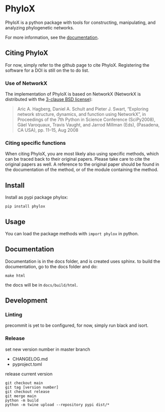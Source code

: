 # PhyloX

PhyloX is a python package with tools for constructing, manipulating, and analyzing phylogenetic networks.

For more information, see the [documentation](https://phylox.readthedocs.io).

## Citing PhyloX

For now, simply refer to the github page to cite PhyloX. Registering the software for a DOI is still on the to do list.

### Use of NetworkX
The implementation of PhyloX is based on NetworkX (NetworkX is distributed with the [3-clause BSD license](https://networkx.org/documentation/stable/index.html#license)):

> Aric A. Hagberg, Daniel A. Schult and Pieter J. Swart, “Exploring network structure, dynamics, and function using NetworkX”, in Proceedings of the 7th Python in Science Conference (SciPy2008), Gäel Varoquaux, Travis Vaught, and Jarrod Millman (Eds), (Pasadena, CA USA), pp. 11–15, Aug 2008

### Citing specific functions
When citing PhyloX, you are most likely also using specific methods, which can be traced back to their original papers. Please take care to cite the original papers as well. A reference to the original paper should be found in the documentation of the method, or of the module containing the method.

## Install

Install as pypi package phylox:
```
pip install phylox
```

## Usage

You can load the package methods with `import phylox` in python.

## Documentation

Documentation is in the docs folder, and is created uses sphinx.
to build the documentation, go to the docs folder and do:
```
make html
```
the docs will be in `docs/build/html`.

## Development

### Linting

precommit is yet to be configured, for now, simply run black and isort.

### Release

set new version number in master branch
 - CHANGELOG.md
 - pyproject.toml

release current version
```
git checkout main
git tag [version number]
git checkout release
git merge main
python -m build
python -m twine upload --repository pypi dist/*
```
